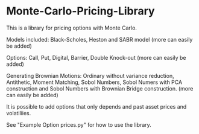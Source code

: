# Monte-Carlo-Pricing-Library

This is a library for pricing options with Monte Carlo.

Models included: Black-Scholes, Heston and SABR model (more can easily be added)

Options: Call, Put, Digital, Barrier, Double Knock-out (more can easily be added)

Generating Brownian Motions: Ordinary without variance reduction, Antithetic, Moment Matching, Sobol Numbers, Sobol Numers with PCA construction and Sobol Numbers with Brownian Bridge construction. (more can easily be added)

It is possible to add options that only depends and past asset prices and volatiliies.


See "Example Option prices.py" for how to use the library.
